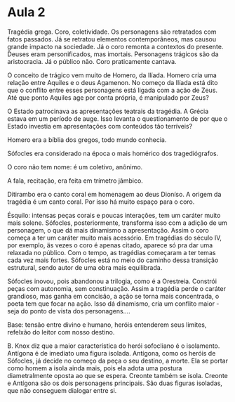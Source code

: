 Aula 2
======

Tragédia grega.
Coro, coletividade.
Os personagens são retratados com fatos passados. Já se retratou elementos contemporâneos, mas causou grande impacto na sociedade. Já o coro remonta a contextos do presente.
Deuses eram personificados, mas imortais.
Personagens trágicos são da aristocracia. Já o público não.
Coro praticamente cantava.

O conceito de trágico vem muito de Homero, da Ilíada. Homero cria uma relação entre Aquiles e o deus Agamenon. No começo da Ilíada está dito que o conflito entre esses personagens está ligada com a ação de Zeus. Até que ponto Aquiles age por conta própria, é manipulado por Zeus?

O Estado patrocinava as apresentações teatrais da tragédia. A Grécia estava em um período de auge. Isso levanta o questionamento de por que o Estado investia em apresentações com conteúdos tão terríveis?

Homero era a bíblia dos gregos, todo mundo conhecia.

Sófocles era considerado na época o mais homérico dos tragediógrafos.

O coro não tem nome: é um coletivo, anônimo.

A fala, recitação, era feita em trímetro jâmbico.

Ditirambo era o canto coral em homenagem ao deus Dioníso.  A origem da tragédia é um canto coral. Por isso há muito espaço para o coro.

Ésquilo: intensas peças corais e poucas interações, tem um caráter muito mais solene. Sófocles, posteriormente, transforma isso com a adição de um personagem, o que dá mais dinamismo a apresentação. Assim o coro começa a ter um caráter muito mais acessório. Em tragédias do século IV, por exemplo, äs vezes o coro é apenas citado, aparece só pra dar uma relaxada no público. Com o tempo, as tragédias começaram a ter temas cada vez mais fortes. Sófocles está no meio do caminho dessa transição estrutural, sendo autor de uma obra mais equilibrada.

Sófocles inovou, pois abandonou a trilogia, como é a Orestreia. Constrói peças com autonomia, sem constinuação. Assim a tragédia perde o caráter grandioso, mas ganha em concisão, a ação se torna mais concentrada, o poeta tem que focar na ação. Isso dá dinamismo, cria um conflito maior - seja do ponto de vista dos personagens....

Base: tensão entre divino e humano, heróis entenderem seus limites, refelxão do leitor com nosso destino.

B. Knox diz que a maior característica do herói sofocliano é o isolamento. Antígona é de imediato uma figura isolada. Antígona, como os heróis de Sófocles, já decide no começo da peça o seu destino, a morte. Ela se portar como homem a isola ainda mais, pois ela adota uma postura diametralmente oposta ao que se espera. Creonte também se isola. Creonte e Antígona são os dois personagens principais. São duas figuras isoladas, que não conseguem dialogar entre si.